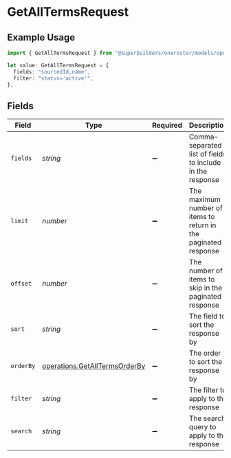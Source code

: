 # GetAllTermsRequest

## Example Usage

```typescript
import { GetAllTermsRequest } from "@superbuilders/oneroster/models/operations";

let value: GetAllTermsRequest = {
  fields: "sourcedId,name",
  filter: "status='active'",
};
```

## Fields

| Field                                                                          | Type                                                                           | Required                                                                       | Description                                                                    | Example                                                                        |
| ------------------------------------------------------------------------------ | ------------------------------------------------------------------------------ | ------------------------------------------------------------------------------ | ------------------------------------------------------------------------------ | ------------------------------------------------------------------------------ |
| `fields`                                                                       | *string*                                                                       | :heavy_minus_sign:                                                             | Comma-separated list of fields to include in the response                      | sourcedId,name                                                                 |
| `limit`                                                                        | *number*                                                                       | :heavy_minus_sign:                                                             | The maximum number of items to return in the paginated response                | 100                                                                            |
| `offset`                                                                       | *number*                                                                       | :heavy_minus_sign:                                                             | The number of items to skip in the paginated response                          | 0                                                                              |
| `sort`                                                                         | *string*                                                                       | :heavy_minus_sign:                                                             | The field to sort the response by                                              |                                                                                |
| `orderBy`                                                                      | [operations.GetAllTermsOrderBy](../../models/operations/getalltermsorderby.md) | :heavy_minus_sign:                                                             | The order to sort the response by                                              |                                                                                |
| `filter`                                                                       | *string*                                                                       | :heavy_minus_sign:                                                             | The filter to apply to the response                                            | status='active'                                                                |
| `search`                                                                       | *string*                                                                       | :heavy_minus_sign:                                                             | The search query to apply to the response                                      |                                                                                |